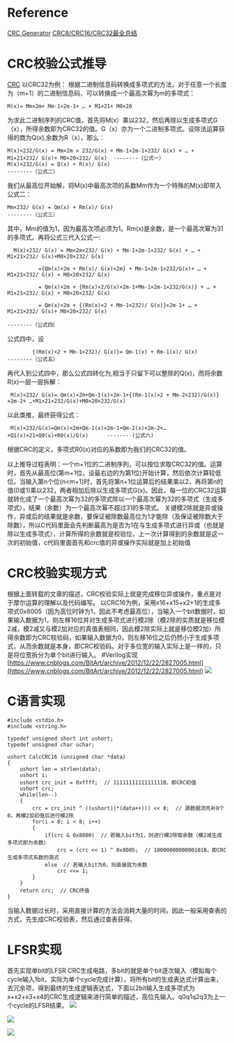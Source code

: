 # Reference
[CRC Generator](http://outputlogic.com/)
[CRC8/CRC16/CRC32最全总结](https://blog.csdn.net/lianyunyouyou/article/details/107217125)
# CRC校验公式推导
[CRC](https://blog.csdn.net/u011388550/article/details/45242725)
以CRC32为例：
根据二进制信息码转换成多项式的方法，对于任意一个长度为（m+1）的二进制信息码，可以转换成一个最高次幂为m的多项式：
```
M(x)= Mm×2m+ Mm-1×2m-1+ … + M1×21+ M0×20
```
为求此二进制序列的CRC值，首先将M(x）乘以232，然后再除以生成多项式G（x），所得余数即为CRC32的值。G（x）亦为一个二进制多项式。设除法运算获得的商为Q(x),余数为R（x），那么：
```
M(x)×232/G(x) = Mm×2m × 232/G(x) + Mm-1×2m-1×232/ G(x) + … + M1×21×232/ G(x)+ M0×20×232/ G(x)  --------（公式一）
M(x)×232/G(x) = Q(x) + R(x)/ G(x)                                             --------（公式二）  
```
我们从最高位开始解，将M(x)中最高次项的系数Mm作为一个特殊的M(x)即带入公式二：
```
Mm×232/ G(x) = Qm(x) + Rm(x)/ G(x)                                           --------（公式三）
```
其中，Mm的值为1，因为最高次项必须为1。Rm(x)是余数，是一个最高次幂为31的多项式。再将公式三代入公式一:
```
  M(x)×232/ G(x) = Mm×2m×232/ G(x) + Mm-1×2m-1×232/ G(x) + … + M1×21×232/ G(x)+M0×20×232/ G(x)

          ={Qm(x)×2m + Rm(x)/ G(x)×2m} + Mm-1×2m-1×232/G(x)+ … + M1×21×232/ G(x) + M0×20×232/ G(x)

          = Qm(x)×2m + {Rm(x)×2/G(x)×2m-1+Mm-1×2m-1×232/G(x)} + … + M1×21×232/ G(x) + M0×20×232/ G(x)

          = Qm(x)×2m + {(Rm(x)×2 + Mm-1×232)/ G(x)}×2m-1+ … + M1×21×232/ G(x)+ M0×20×232/ G(x)

--------（公式四）
```
公式四中，设
```
        {(Rm(x)×2 + Mm-1×232)/ G(x)}= Qm-1(x) + Rm-1(x)/ G(x)           --------（公式五）
```
再代入到公式四中，那么公式四转化为,相当于只留下可以整除的Q(x)，而将余数R(x)一层一层拆解：
```
 M(x)×232/ G(x)= Qm(x)×2m+Qm-1(x)×2m-1+{(Rm-1(x)×2 + Mm-2×232)/G(x)}×2m-2+ …+M1×21×232/G(x)+M0×20×232/G(x)
```
以此类推，最终获得公式：
```
 M(x)×232/G(x)=Qm(x)×2m+Qm-1(x)×2m-1+Qm-2(x)×2m-2+…+Q1(x)×21+Q0(x)+R0(x)/G(x)      --------(公式六)
```
根据CRC的定义，多项式R0(x)对应的系数即为我们的CRC32的值。

以上推导过程表明：一个m+1位的二进制序列，可以按位求取CRC32的值。运算时，首先从最高位(第m+1位，设最右边的为第1位)开始计算，然后依次计算较低位。当输入第n个位(n<m+1)时，首先将第n+1位运算后的结果乘以2，再将第n的值(0或1)乘以232，两者相加后除以生成多项式G(x)。因此，每一位的CRC32运算就转化成了一个最高次幂为32的多项式除以一个最高次幂为32的多项式（生成多项式），结果（余数）为一个最高次幂不超过31的多项式。
关键模2除就是异或操作，异或后的结果就是余数，要保证被除数最高位为1才能除（及保证被除数大于除数），所以C代码里面会先判断最高为是否为1在与生成多项式进行异或（也就是除以生成多项式），计算所得的余数就是校验位，上一次计算得到的余数就是这一次的初始值，c代码里面首先和crc值的异或操作实际就是加上初始值
# CRC校验实现方式
根据上面转载的文章的描述，CRC校验实际上就是完成移位异或操作，重点是对于摩尔运算的理解以及代码编写。
以CRC16为例，采用x16+x15+x2+1的生成多项式0x8005（因为高位时钟为1，因此不考虑最高位），当输入一个bit数据时，如果输入数据为1，则左移16位并对生成多项式进行模2除（模2除的实质就是移位模2减，模2减又与模2加对应的真值表相同，因此模2除实际上就是移位模2加）所得余数即为CRC校验码，如果输入数据为0，则左移16位之后仍然小于生成多项式，从而余数就是本身，即CRC校验码。对于多位宽的输入实际上是一样的，只是将位宽拆分为单个bit进行输入。
#Verilog实现
[https://www.cnblogs.com/BitArt/archive/2012/12/22/2827005.html](https://www.cnblogs.com/BitArt/archive/2012/12/22/2827005.html)
![](CRC生成-LFSR电路.assets\23495115-d32258b8b7a1f46e.png)

# C语言实现
```
#include <stdio.h>
#include <string.h>

typedef unsigned short int ushort;
typedef unsigned char uchar;

ushort CalcCRC16 (unsigned char *data)
{
    ushort len = strlen(data);
    ushort i;
    ushort crc_init = 0xffff;  // 1111111111111111B，即CRC初值
    ushort crc;
    while(len--)
    {
        crc = crc_init ^ ((ushort)(*(data++))) << 8;  // 源数据流先补8个0，再模2加初值后进行模2除
        for(i = 0; i < 8; i++)
        {
            if(crc & 0x8000)  // 若输入bit为1，则进行模2除取余数（模2减生成多项式即为余数）
                crc = (crc << 1) ^ 0x8005;  // 1000000000000101B，即CRC生成多项式系数的简式
            else  // 若输入bit为0，则直接就为余数
                crc <<= 1;
        }
    }
    return crc;  // CRC终值
}
```
当输入数据过长时，采用直接计算的方法会消耗大量的时间，因此一般采用查表的方式，先生成CRC校验表，然后通过查表获得。

# LFSR实现
首先实现单bit的LFSR CRC生成电路，多bit的就是单个bit逐次输入（模拟每个cycle输入1bit，实际为单个cycle完成计算），将所有bit的生成表达式计算出来，去冗余项，得到最终的生成逻辑表达式，下面以2bit输入生成多项式为x+x2+x3+x4的CRC生成逻辑来进行简单的描述，高位先输入。q0q1q2q3为上一个cycle的LFSR结果。
![](CRC生成-LFSR电路.assets\23495115-ee891a17f1e645c2.png)

![](CRC生成-LFSR电路.assets\23495115-ef96d38771250b40.png)


![](CRC生成-LFSR电路.assets\23495115-95bbd3ab69224040.jpg)
